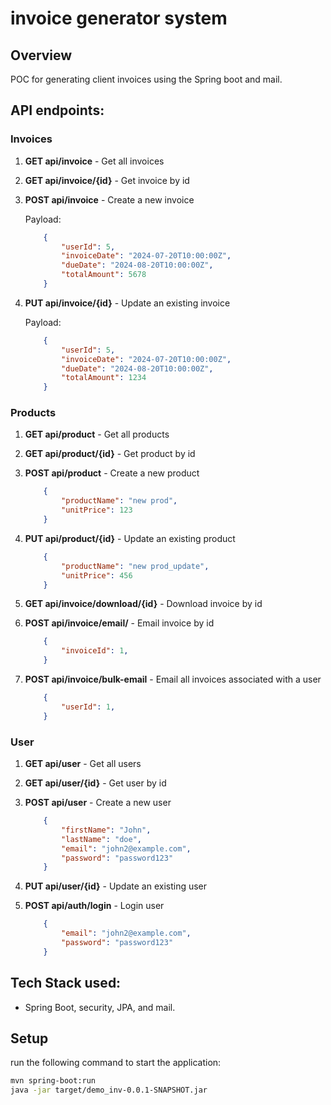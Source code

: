 # invoice generator system

## Overview

POC for generating client invoices using the Spring boot and mail.

## API endpoints:

### Invoices
1. **GET api/invoice** - Get all invoices
2. **GET api/invoice/{id}** - Get invoice by id
3. **POST api/invoice** - Create a new invoice

    Payload:
    ```json
        {       
            "userId": 5,
            "invoiceDate": "2024-07-20T10:00:00Z",
            "dueDate": "2024-08-20T10:00:00Z",
            "totalAmount": 5678
        }
    ```
4. **PUT api/invoice/{id}** - Update an existing invoice

    Payload:
    ```json
        {       
            "userId": 5,
            "invoiceDate": "2024-07-20T10:00:00Z",
            "dueDate": "2024-08-20T10:00:00Z",
            "totalAmount": 1234
        }
    ```


### Products
1. **GET api/product** - Get all products
2. **GET api/product/{id}** - Get product by id
3. **POST api/product** - Create a new product

    
    ```json
        {
            "productName": "new prod",
            "unitPrice": 123
        }
    ```
4. **PUT api/product/{id}** - Update an existing product

    
    ```json
        {
            "productName": "new prod_update",
            "unitPrice": 456
        }
    ```
5. **GET api/invoice/download/{id}** - Download invoice by id
6. **POST api/invoice/email/** - Email invoice by id

    
    ```json
        {
            "invoiceId": 1,
        }
7. **POST api/invoice/bulk-email** - Email all invoices associated with a user

    
    ```json
        {
            "userId": 1,
        }
    ```
    
### User
1. **GET api/user** - Get all users
2. **GET api/user/{id}** - Get user by id
3. **POST api/user** - Create a new user

    
    ```json
        {
            "firstName": "John",
            "lastName": "doe",
            "email": "john2@example.com",
            "password": "password123"
        }
    ```
4. **PUT api/user/{id}** - Update an existing user
5. **POST api/auth/login** - Login user

    
    ```json
        {
            "email": "john2@example.com",
            "password": "password123"
        }
    ```


## Tech Stack used:
- Spring Boot, security, JPA, and mail.

## Setup
run the following command to start the application:

```bash
mvn spring-boot:run
java -jar target/demo_inv-0.0.1-SNAPSHOT.jar
```
